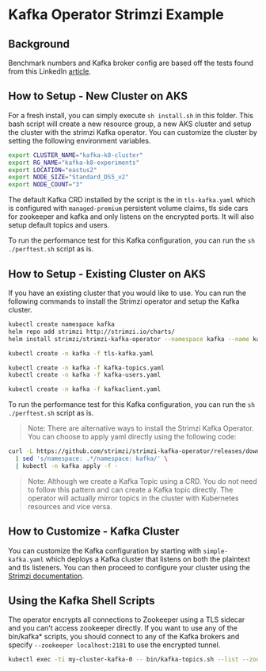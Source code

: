 # Kafka Operator Strimzi Example

## Background

Benchmark numbers and Kafka broker config are based off the tests found from this LinkedIn [article](https://engineering.linkedin.com/kafka/benchmarking-apache-kafka-2-million-writes-second-three-cheap-machines).

## How to Setup - New Cluster on AKS

For a fresh install, you can simply execute `sh install.sh` in this folder. This bash script will create a new resource group, a new AKS cluster and setup the cluster with the strimzi Kafka operator. You can customize the cluster by setting the following environment variables.

```bash
export CLUSTER_NAME="kafka-k8-cluster"
export RG_NAME="kafka-k8-experiments"
export LOCATION="eastus2"
export NODE_SIZE="Standard_DS5_v2"
export NODE_COUNT="3"
```

The default Kafka CRD installed by the script is the in `tls-kafka.yaml` which is configured with `managed-premium` persistent volume claims, tls side cars for zookeeper and kafka and only listens on the encrypted ports. It will also setup default topics and users.

To run the performance test for this Kafka configuration, you can run the `sh ./perftest.sh` script as is.

## How to Setup - Existing Cluster on AKS

If you have an existing cluster that you would like to use. You can run the following commands to install the Strimzi operator and setup the Kafka cluster.


```bash
kubectl create namespace kafka
helm repo add strimzi http://strimzi.io/charts/
helm install strimzi/strimzi-kafka-operator --namespace kafka --name kafka-operator

kubectl create -n kafka -f tls-kafka.yaml

kubectl create -n kafka -f kafka-topics.yaml
kubectl create -n kafka -f kafka-users.yaml

kubectl create -n kafka -f kafkaclient.yaml
```

To run the performance test for this Kafka configuration, you can run the `sh ./perftest.sh` script as is.

> Note: There are alternative ways to install the Strimzi Kafka Operator. You can choose to apply yaml directly using the following code:

```bash
curl -L https://github.com/strimzi/strimzi-kafka-operator/releases/download/0.12.1/strimzi-cluster-operator-0.12.1.yaml \
  | sed 's/namespace: .*/namespace: kafka/' \
  | kubectl -n kafka apply -f -
```

> Note: Although we create a Kafka Topic using a CRD. You do not need to follow this pattern and can create a Kafka topic directly. The operator will actually mirror topics in the cluster with Kubernetes resources and vice versa.

## How to Customize - Kafka Cluster

You can customize the Kafka configuration by starting with `simple-kafka.yaml` which deploys a Kafka cluster that listens on both the plaintext and tls listeners. You can then proceed to configure your cluster using the [Strimzi documentation](https://strimzi.io/docs/latest/).

## Using the Kafka Shell Scripts

The operator encrypts all connections to Zookeeper using a TLS sidecar and you can't access zookeeper directly. If you want to use any of the bin/kafka* scripts, you should connect to any of the Kafka brokers and specify `--zookeeper localhost:2181` to use the encrypted tunnel.

```bash
kubectl exec -ti my-cluster-kafka-0 -- bin/kafka-topics.sh --list --zookeeper localhost:2181
```

